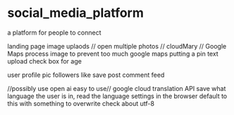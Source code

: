 # social_media_platform
a platform for people to connect


landing page
image uplaods // open multiple photos // cloudMary // Google Maps
    process image to prevent too much
google maps putting a pin
text upload
check box for age

user profile pic
followers
like
save
post
comment
feed

//possibly use open ai easy to use// google cloud translation API
save what language the user is in, read the language settings
in the browser default to this with something to overwrite
check about utf-8
